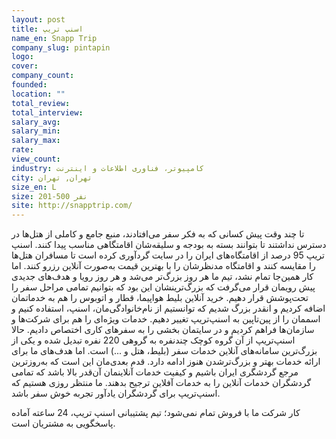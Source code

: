 ```yaml
---
layout: post
title: اسنپ تریپ
name_en: Snapp Trip
company_slug: pintapin
logo: 
cover: 
company_count:
founded:
location: ""
total_review: 
total_interview: 
salary_avg: 
salary_min: 
salary_max: 
rate: 
view_count: 
industry: کامپیوتر، فناوری اطلاعات و اینترنت
city: تهران, تهران
size_en: L
size: 201-500 نفر
site: http://snapptrip.com/
---
```


تا چند وقت پیش کسانی که به فکر سفر می‌افتادند، منبع جامع و کاملی از هتل‌ها در دسترس نداشتند تا بتوانند بسته به بودجه و سلیقه‌شان اقامتگاهی مناسب پیدا کنند. اسنپ تریپ 95 درصد از اقامتگاه‌های ایران را در سایت گردآوری کرده است تا مسافران هتل‌ها را مقایسه کنند و اقامتگاه مدنظرشان را با بهترین قیمت به‌صورت آنلاین رزرو کنند.
اما کار همین‌جا تمام نشد، تیم ما هر روز بزرگ‌تر می‌شد و هر روز رویا و هدف‌های جدیدی پیش رویمان قرار می‌گرفت که بزرگ‌ترینشان این بود که بتوانیم تمامی مراحل سفر را تحت‌پوشش قرار دهیم. خرید آنلاین بلیط هواپیما، قطار و اتوبوس را هم به خدماتمان اضافه کردیم و انقدر بزرگ شدیم که توانستیم از نام‌خانوادگی‌مان، اسنپ، استفاده کنیم و اسممان را از پین‌تاپین به اسنپ‌تریپ تغییر دهیم. خدمات ویژه‌ای را هم برای شرکت‌ها و سازمان‌ها فراهم کردیم و در سایتمان بخشی را به سفرهای کاری اختصاص دادیم.
حالا اسنپ‌تریپ از آن گروه کوچک چندنفره به گروهی 220 نفره تبدیل شده و یکی از بزرگ‌ترین سامانه‌‌های آنلاین خدمات سفر (بلیط، هتل و ...) است.
اما هدف‌های ما برای ارائه خدمات بهتر و بزرگ‌ترشدن هنوز ادامه دارد. قدم بعدی‌مان این است که به‌روزترین مرجع‌ گردشگری ایران باشیم و کیفیت خدمات آنلاینمان آن‌قدر بالا باشد که تمامی گردشگران خدمات آنلاین را به خدمات آفلاین ترجیح بدهند. ما منتظر روزی هستیم که اسنپ‌تریپ برای گردشگران یادآور تجربه خوش سفر باشد.

کار شرکت ما با فروش تمام نمی‌شود؛ تیم پشتیبانی اسنپ تریپ، 24 ساعته آماده پاسخگویی به مشتریان است.